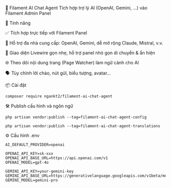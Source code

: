 🧠 Filament AI Chat Agent
Tích hợp trợ lý AI (OpenAI, Gemini, ...) vào Filament Admin Panel

🚀 Tính năng

✅ Tích hợp trực tiếp với Filament Panel

🔌 Hỗ trợ đa nhà cung cấp: OpenAI, Gemini, dễ mở rộng Claude, Mistral, v.v.

💬 Giao diện Livewire gọn nhẹ, hỗ trợ panel nhỏ gọn di chuyển & ẩn hiện

🌐 Theo dõi nội dung trang (Page Watcher) làm ngữ cảnh cho AI

🗣️ Tùy chỉnh lời chào, nút gửi, biểu tượng, avatar...

📦 Cài đặt

````
composer require ngankt2/filament-ai-chat-agent
````

🛠 Publish cấu hình và ngôn ngữ
````
php artisan vendor:publish --tag=filament-ai-chat-agent-config
````
````
php artisan vendor:publish --tag=filament-ai-chat-agent-translations
````

⚙️ Cấu hình .env

````
AI_DEFAULT_PROVIDER=openai

OPENAI_API_KEY=sk-xxx
OPENAI_API_BASE_URL=https://api.openai.com/v1
OPENAI_MODEL=gpt-4o

GEMINI_API_KEY=your-gemini-key
GEMINI_API_BASE_URL=https://generativelanguage.googleapis.com/v1beta/models/
GEMINI_MODEL=gemini-pro
````